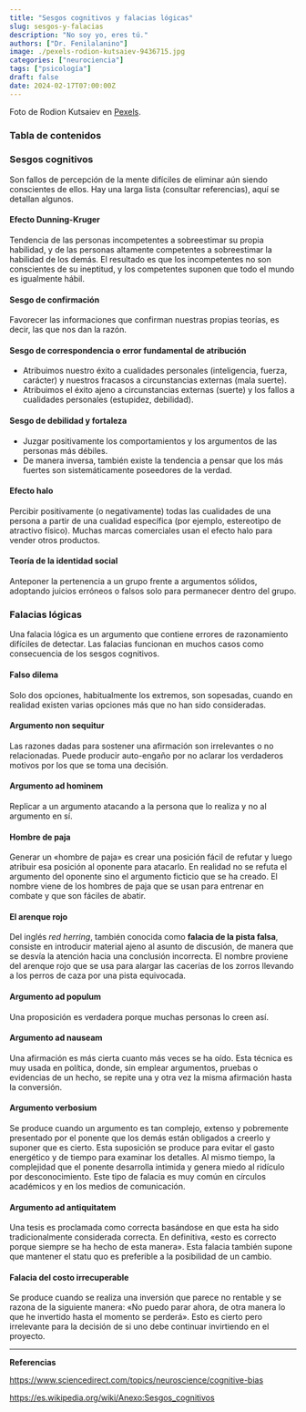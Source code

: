 ```yaml
---
title: "Sesgos cognitivos y falacias lógicas"
slug: sesgos-y-falacias
description: "No soy yo, eres tú."
authors: ["Dr. Fenilalanino"]
image: ./pexels-rodion-kutsaiev-9436715.jpg
categories: ["neurociencia"]
tags: ["psicología"]
draft: false
date: 2024-02-17T07:00:00Z
---
```


<span class="attribution">Foto de Rodion Kutsaiev en [Pexels](https://www.pexels.com/photo/yellow-and-white-3-d-cube-9436715/).</span>


### Tabla de contenidos

### Sesgos cognitivos
Son fallos de percepción de la mente difíciles de eliminar aún siendo conscientes de ellos. Hay una larga lista (consultar referencias), aquí se detallan algunos.

#### Efecto Dunning-Kruger
Tendencia de las personas incompetentes a sobreestimar su propia habilidad, y de las personas altamente competentes a sobreestimar la habilidad de los demás. El resultado es que los incompetentes no son conscientes de su ineptitud, y los competentes suponen que todo el mundo es igualmente hábil.

#### Sesgo de confirmación
Favorecer las informaciones que confirman nuestras propias teorías, es decir, las que nos dan la razón.

#### Sesgo de correspondencia o error fundamental de atribución
- Atribuimos nuestro éxito a cualidades personales (inteligencia, fuerza, carácter) y nuestros fracasos a circunstancias externas (mala suerte).
- Atribuimos el éxito ajeno a circunstancias externas (suerte) y los fallos a cualidades personales (estupidez, debilidad).

#### Sesgo de debilidad y fortaleza
- Juzgar positivamente los comportamientos y los argumentos de las personas más débiles.
- De manera inversa, también existe la tendencia a pensar que los más fuertes son sistemáticamente poseedores de la verdad.

#### Efecto halo
Percibir positivamente (o negativamente) todas las cualidades de una persona a partir de una cualidad específica (por ejemplo, estereotipo de atractivo físico). Muchas marcas comerciales usan el efecto halo para vender otros productos.

#### Teoría de la identidad social
Anteponer la pertenencia a un grupo frente a argumentos sólidos, adoptando juicios erróneos o falsos solo para permanecer dentro del grupo.


### Falacias lógicas

Una falacia lógica es un argumento que contiene errores de razonamiento difíciles de detectar. Las falacias funcionan en muchos casos como consecuencia de los sesgos cognitivos.

#### Falso dilema
Solo dos opciones, habitualmente los extremos, son sopesadas, cuando en realidad existen varias opciones más que no han sido consideradas.

#### Argumento non sequitur
Las razones dadas para sostener una afirmación son irrelevantes o no relacionadas. Puede producir auto-engaño por no aclarar los verdaderos motivos por los que se toma una decisión.

#### Argumento ad hominem
Replicar a un argumento atacando a la persona que lo realiza y no al argumento en sí.

#### Hombre de paja
Generar un «hombre de paja» es crear una posición fácil de refutar y luego atribuir esa posición al oponente para atacarlo. En realidad no se refuta el argumento del oponente sino el argumento ficticio que se ha creado. El nombre viene de los hombres de paja que se usan para entrenar en combate y que son fáciles de abatir.

#### El arenque rojo
Del inglés *red herring*, también conocida como **falacia de la pista falsa**, consiste en introducir material ajeno al asunto de discusión, de manera que se desvía la atención hacia una conclusión incorrecta. El nombre proviene del arenque rojo que se usa para alargar las cacerías de los zorros llevando a los perros de caza por una pista equivocada.

#### Argumento ad populum
Una proposición es verdadera porque muchas personas lo creen así.

#### Argumento ad nauseam
Una afirmación es más cierta cuanto más veces se ha oído. Esta técnica es muy usada en política, donde, sin emplear argumentos, pruebas o evidencias de un hecho, se repite una y otra vez la misma afirmación hasta la conversión.

#### Argumento verbosium
Se produce cuando un argumento es tan complejo, extenso y pobremente presentado por el ponente que los demás están obligados a creerlo y suponer que es cierto. Esta suposición se produce para evitar el gasto energético y de tiempo para examinar los detalles. Al mismo tiempo, la complejidad que el ponente desarrolla intimida y genera miedo al ridículo por desconocimiento. Este tipo de falacia es muy común en círculos académicos y en los medios de comunicación. 

#### Argumento ad antiquitatem
Una tesis es proclamada como correcta basándose en que esta ha sido tradicionalmente considerada correcta. En definitiva, «esto es correcto porque siempre se ha hecho de esta manera». Esta falacia también supone que mantener el statu quo es preferible a la posibilidad de un cambio. 

#### Falacia del costo irrecuperable
Se produce cuando se realiza una inversión que parece no rentable y se razona de la siguiente manera: «No puedo parar ahora, de otra manera lo que he invertido hasta el momento se perderá». Esto es cierto pero irrelevante para la decisión de si uno debe continuar invirtiendo en el proyecto.


---

**Referencias**

https://www.sciencedirect.com/topics/neuroscience/cognitive-bias

https://es.wikipedia.org/wiki/Anexo:Sesgos_cognitivos
